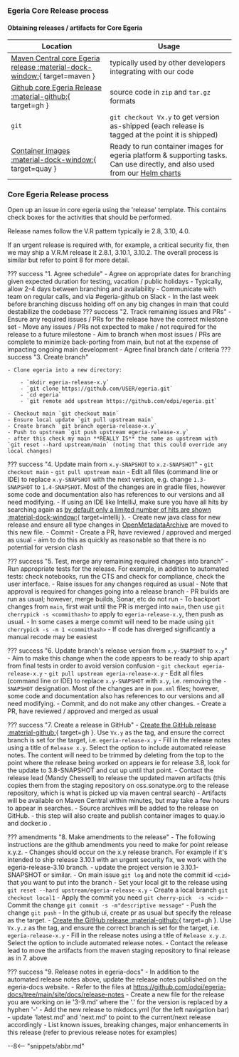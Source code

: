 <!-- SPDX-License-Identifier: CC-BY-4.0 -->
<!-- Copyright Contributors to the Egeria project 2020. -->

### Egeria Core Release process

#### Obtaining releases / artifacts for Core Egeria
| Location                                                                                                                       | Usage                                                                                                                                                              |
|--------------------------------------------------------------------------------------------------------------------------------|--------------------------------------------------------------------------------------------------------------------------------------------------------------------|
| [Maven Central core Egeria release :material-dock-window:](https://mvnrepository.com/artifact/org.odpi.egeria){ target=maven } | typically used by other developers integrating with our code                                                                                                       |
| [Github core Egeria Release :material-github:](https://github.com/odpi/egeria/releases){ target=gh }                           | source code in `zip` and `tar.gz` formats                                                                                                                          |
| `git`                                                                                                                          | `git checkout Vx.y` to get version as-shipped (each release is tagged at the point it is shipped)                                                                  |
| [Container images :material-dock-window:](https://quay.io/odpi){ target=quay }                                                 | Ready to run container images for egeria platform & supporting tasks. Can use directly, and also used from our [Helm charts](/guides/operations/kubernetes/charts) |

### Core Egeria Release process

Open up an issue in core egeria using the 'release' template. This contains check boxes for the activities that should be performed.

Release names follow the V.R pattern typically ie 2.8, 3.10, 4.0.

If an urgent release is required with, for example, a critical security fix, then we may ship a V.R.M release it 2.8.1, 3.10.1, 3.10.2. The overall process is similar but refer to point 8 for more detail.

??? success "1. Agree schedule"
     - Agree on appropriate dates for branching given expected duration for testing, vacation / public holidays
         - Typically, allow 2-4 days between branching and availability
         - Communicate with team on regular calls, and via #egeria-github on Slack
         - In the last week before branching discuss holding off on any big changes in main that could destabilize the codebase
??? success "2. Track remaining issues and PRs"
    - Ensure any required issues / PRs for the release have the correct milestone set
        - Move any issues / PRs not expected to make / not required for the release to a future milestone
        - Aim to branch when most issues / PRs are complete to minimize back-porting from main, but not at the expense of impacting ongoing main development
        - Agree final branch date / criteria
??? success "3. Create branch"

    - Clone egeria into a new directory:

        - `mkdir egeria-release-x.y`
        - `git clone https://github.com/USER/egeria.git`
        - `cd egeria`
        - `git remote add upstream https://github.com/odpi/egeria.git`
       
    - Checkout main `git checkout main`
    - Ensure local update `git pull upstream main`
    - Create branch `git branch egeria-release-x.y`
    - Push to upstream `git push upstream egeria-release-x.y`
    - after this check my main **REALLY IS** the same as upstream with `git reset --hard upstream/main` (noting that this could override any local changes)

??? success "4. Update main from `x.y-SNAPSHOT` to `x.z-SNAPSHOT`"
    - `git checkout main`
    - `git pull upstream main`
    - Edit all files (command line or IDE) to replace `x.y-SNAPSHOT` with the next version, e.g. change `1.3-SNAPSHOT` to `1.4-SNAPSHOT`. Most of the changes are in gradle files, however some code and documentation also has references to our versions and all need modifying.
    - If using an IDE like IntelliJ, make sure you have all hits by searching again as [by default only a limited number of hits are shown :material-dock-window:](https://youtrack.jetbrains.com/issue/IDEA-157855){ target=intellij }.
    - Create new java class for new release and ensure all type changes in [OpenMetadataArchive](https://github.com/odpi/egeria/tree/main/open-metadata-resources/open-metadata-archives/open-metadata-types) are moved to this new file.
    - Commit
    - Create a PR, have reviewed / approved and merged as usual - aim to do this as quickly as reasonable so that there is no potential for version clash

??? success "5. Test, merge any remaining required changes into branch"
    - Run appropriate tests for the release. For example, in addition to automated tests: check notebooks, run the CTS and check for compliance, check the user interface.
    - Raise issues for any changes required as usual
    - Note that approval is required for changes going into a release branch
    - PR builds are run as usual; however, merge builds, Sonar, etc do not run
    - To backport changes from `main`, first wait until the PR is merged into `main`, then use `git cherrypick -s <commithash>` to apply to `egeria-release-x.y`, then push as usual.
    - In some cases a merge commit will need to be made using `git cherrypick -s -m 1 <commithash>`
    - If code has diverged significantly a manual recode may be easiest

??? success "6. Update branch's release version from `x.y-SNAPSHOT` to `x.y`"
    - Aim to make this change when the code appears to be ready to ship apart from final tests in order to avoid version confusion
    - `git checkout egeria-release-x.y`
    - `git pull upstream egeria-release-x.y`
    - Edit all files (command line or IDE) to replace `x.y-SNAPSHOT` with `x.y`, i.e. removing the `-SNAPSHOT` designation. Most of the changes are in `pom.xml` files; however, some code and documentation also has references to our versions and all need modifying.
    - Commit, and do not make any other changes.
    - Create a PR, have reviewed / approved and merged as usual

??? success "7. Create a release in GitHub"
    - [Create the GitHub release :material-github:](https://github.com/odpi/egeria/releases){ target=gh }. Use `Vx.y` as the tag, and ensure the correct branch is set for the target, i.e. `egeria-release-x.y`
    - Fill in the release notes using a title of `Release x.y`. Select the option to include automated release notes. The content will need to be trimmed by deleting from the top to the point where the release being worked on appears ie for release 3.8, look for the update to 3.8-SNAPSHOT and cut up until that point.
    - Contact the release lead (Mandy Chessell) to release the updated maven artifacts (this copies them from the staging repository on oss.sonatype.org to the release repository, which is what is picked up via maven central search)
    - Artifacts will be available on Maven Central within minutes, but may take a few hours to appear in searches.
    - Source archives will be added to the release on GitHub.
    - this step will also create and publish container images to quay.io and docker.io .

??? amendments "8. Make amendments to the release"
    - The following instructions are the github amendments you need to make for point release x.y.z. 
    - Changes should occur on the x.y release branch. For example if it's intended to ship release 3.10.1 with an urgent security fix, we work with the egeria-release-3.10 branch.
    - update the project version ie 3.10.1-SNAPSHOT or similar. 
    - On main issue `git log` and note the commit id `<cid>` that you want to put into the branch
    - Set your local git to the release using `git reset --hard upstream/egeria-release-x.y` 
    - Create a local branch  `git checkout local1`
    - Apply the commit you need `git cherry-pick  -s <cid>` 
    - Commit the change `git commit -s -m"descriptive message"`
    - Push the change `git push`
    - In the github ui, create pr as usual but specify the release as the target.
    - [Create the GitHub release :material-github:](https://github.com/odpi/egeria/releases){ target=gh }. Use `Vx.y.z` as the tag, and ensure the correct branch is set for the target, i.e. `egeria-release-x.y`
    - Fill in the release notes using a title of `Release x.y.z`. Select the option to include automated release notes. 
    - Contact the release lead to move the artifacts from the maven staging repository to final release as in 7. above

??? success "9. Release notes in egeria-docs"
    - In addition to the automated release notes above, update the release
      notes published on the egeria-docs website.
    - Refer to the files at https://github.com/odpi/egeria-docs/tree/main/site/docs/release-notes
    - Create a new file for the release you are working on ie '3-9.md' where the '.' for the version is replaced by a hyphen '-'
    - Add the new release to mkdocs.yml (for the left navigation bar)
    - update 'latest.md' and 'next.md' to point to the current/next release accordingly
    - List known issues, breaking changes, major enhancements in this release (refer to previous release notes for examples)


--8<-- "snippets/abbr.md"
